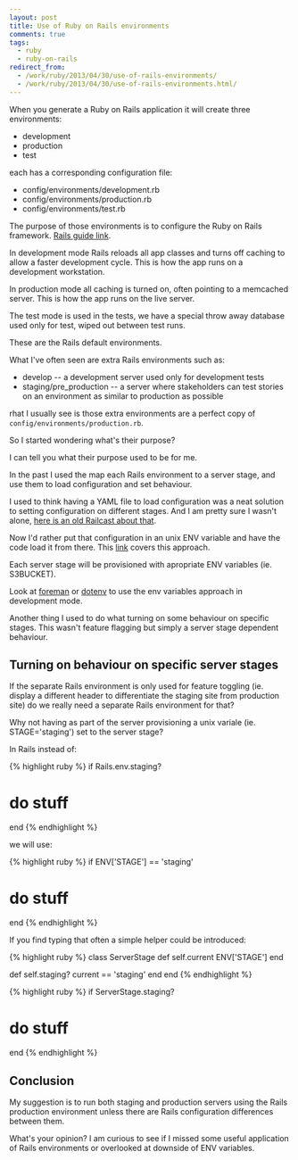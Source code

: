 ```yaml
---
layout: post
title: Use of Ruby on Rails environments
comments: true
tags:
  - ruby
  - ruby-on-rails
redirect_from:
  - /work/ruby/2013/04/30/use-of-rails-environments/
  - /work/ruby/2013/04/30/use-of-rails-environments.html/
---
```


When you generate a Ruby on Rails application it will create three environments:
* development
* production
* test

each has a corresponding configuration file:

* config/environments/development.rb
* config/environments/production.rb
* config/environments/test.rb

The purpose of those environments is to configure the Ruby on Rails framework.
[Rails guide link](http://guides.rubyonrails.org/configuring.html#rails-environment-settings).

In development mode Rails reloads all app classes and turns off caching
to allow a faster development cycle. This is how the app runs on a development
workstation.

In production mode all caching is turned on, often pointing to a memcached
server. This is how the app runs on the live server.

The test mode is used in the tests, we have a special throw away database used
only for test, wiped out between test runs.

These are the Rails default environments.

What I've often seen are extra Rails environments such as:

* develop -- a development server used only for development tests
* staging/pre_production -- a server where stakeholders can test stories on an
  environment as similar to production as possible

rhat I usually see is those extra environments are a perfect copy of `config/environments/production.rb`.

So I started wondering what's their purpose?

I can tell you what their purpose used to be for me.

In the past I used the map each Rails environment to a server stage, and use them
to load configuration and set behaviour.

I used to think having a YAML file to load configuration was a neat solution to
setting configuration on different stages. And I am pretty sure I wasn't alone,
[here is an old Railcast about that](http://railscasts.com/episodes/85-yaml-configuration-file).

Now I'd rather put that configuration in an unix ENV variable and have the code
load it from there. This [link](http://railsapps.github.io/rails-environment-variables.html) covers this approach.

Each server stage will be provisioned with apropriate ENV variables (ie. S3BUCKET).

Look at [foreman](https://github.com/ddollar/foreman) or [dotenv](https://github.com/bkeepers/dotenv) to use the env variables approach in development mode.

Another thing I used to do what turning on some behaviour on specific stages. This
wasn't feature flagging but simply a server stage dependent behaviour.

## Turning on behaviour on specific server stages
If the separate Rails environment is only used for feature toggling (ie. display
a different header to differentiate the staging site from production site) do we
really need a separate Rails environment for that?

Why not having as part of the server provisioning a unix variale (ie. STAGE='staging')
set to the server stage?

In Rails instead of:

{% highlight ruby %}
if Rails.env.staging?
# do stuff
end
{% endhighlight %}

we will use:

{% highlight ruby %}
if ENV['STAGE'] == 'staging'
# do stuff
end
{% endhighlight %}

If you find typing that often a simple helper could be introduced:

{% highlight ruby %}
class ServerStage
   def self.current
     ENV['STAGE']
   end
   
   def self.staging?
     current == 'staging'
   end
end
{% endhighlight %}

{% highlight ruby %}
if ServerStage.staging?
# do stuff
end
{% endhighlight %}



## Conclusion
My suggestion is to run both staging and production servers using the Rails
production environment unless there are Rails configuration differences between
them.

What's your opinion? I am curious to see if I missed some useful application of
Rails environments or overlooked at downside of ENV variables.
